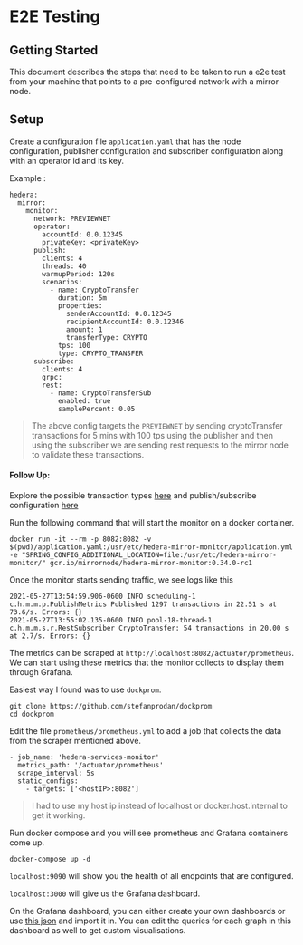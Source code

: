 # E2E Testing

## Getting Started

This document describes the steps that need to be taken to run a e2e test from your machine that points to a
pre-configured network with a mirror-node.

## Setup

Create a configuration file `application.yaml` that has the node configuration, publisher configuration and
subscriber configuration along with an operator id and its key.

Example :

```
hedera:
  mirror:
    monitor:
      network: PREVIEWNET
      operator:
        accountId: 0.0.12345
        privateKey: <privateKey>
      publish:
        clients: 4
        threads: 40
        warmupPeriod: 120s
        scenarios:
          - name: CryptoTransfer
            duration: 5m
            properties:
              senderAccountId: 0.0.12345
              recipientAccountId: 0.0.12346
              amount: 1
              transferType: CRYPTO
            tps: 100
            type: CRYPTO_TRANSFER
      subscribe:
        clients: 4
        grpc:
        rest:
          - name: CryptoTransferSub
            enabled: true
            samplePercent: 0.05
```

> The above config targets the `PREVIEWNET` by sending cryptoTransfer transactions for 5 mins with 100 tps
> using the publisher and then using the subscriber we are sending rest requests to the mirror node to validate these
> transactions.

#### Follow Up:

Explore the possible transaction types [here](https://github.com/hashgraph/hedera-mirror-node/tree/master/hedera-mirror-datagenerator/src/main/java/com/hedera/datagenerator/sdk/supplier)
and publish/subscribe configuration [here](https://github.com/hashgraph/hedera-mirror-node/tree/master/hedera-mirror-monitor/src/main/java/com/hedera/mirror/monitor)

Run the following command that will start the monitor on a docker container.

```
docker run -it --rm -p 8082:8082 -v $(pwd)/application.yaml:/usr/etc/hedera-mirror-monitor/application.yml -e "SPRING_CONFIG_ADDITIONAL_LOCATION=file:/usr/etc/hedera-mirror-monitor/" gcr.io/mirrornode/hedera-mirror-monitor:0.34.0-rc1
```

Once the monitor starts sending traffic, we see logs like this

```
2021-05-27T13:54:59.906-0600 INFO scheduling-1 c.h.m.m.p.PublishMetrics Published 1297 transactions in 22.51 s at 73.6/s. Errors: {}
2021-05-27T13:55:02.135-0600 INFO pool-18-thread-1 c.h.m.m.s.r.RestSubscriber CryptoTransfer: 54 transactions in 20.00 s at 2.7/s. Errors: {}
```

The metrics can be scraped at `http://localhost:8082/actuator/prometheus`.
We can start using these metrics that the monitor collects to display them through Grafana.

Easiest way I found was to use `dockprom`.

```
git clone https://github.com/stefanprodan/dockprom
cd dockprom
```

Edit the file `prometheus/prometheus.yml` to add a job that collects the data from the scraper mentioned above.

```
- job_name: 'hedera-services-monitor'
  metrics_path: '/actuator/prometheus'
  scrape_interval: 5s
  static_configs:
    - targets: ['<hostIP>:8082']
```

> I had to use my host ip instead of localhost or docker.host.internal to get it working.

Run docker compose and you will see prometheus and Grafana containers come up.

```
docker-compose up -d
```

`localhost:9090` will show you the health of all endpoints that are configured.

`localhost:3000` will give us the Grafana dashboard.

On the Grafana dashboard, you can either create your own dashboards or use [this json](https://github.com/hashgraph/hedera-mirror-node/blob/master/charts/hedera-mirror-common/dashboards/hedera-mirror-monitor.json) and import it in.
You can edit the queries for each graph in this dashboard as well to get custom visualisations.
